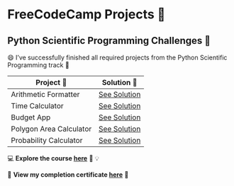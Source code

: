 # FreeCodeCamp Projects 🌟
## Python Scientific Programming Challenges 🐍

😄 I’ve successfully finished all required projects from the Python Scientific Programming track 🚀

|**Project :round_pushpin:**|**Solution :key:**|
|-----------------------|----------------------|
|Arithmetic Formatter| [See Solution]()|
|Time Calculator| [See Solution]()|
|Budget App| [See Solution]()|
|Polygon Area Calculator| [See Solution]()|
|Probability Calculator| [See Solution]()|

💻 **Explore the course [here](https://www.freecodecamp.org/learn/)** :unicorn: 💡

🏅 **View my completion certificate [here]()** 📜 
